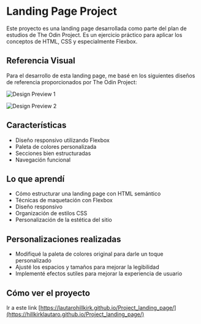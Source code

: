 # Landing Page Project

Este proyecto es una landing page desarrollada como parte del plan de estudios de The Odin Project. Es un ejercicio práctico para aplicar los conceptos de HTML, CSS y especialmente Flexbox.

## Referencia Visual

Para el desarrollo de esta landing page, me basé en los siguientes diseños de referencia proporcionados por The Odin Project:

![Design Preview 1](https://cdn.statically.io/gh/TheOdinProject/curriculum/a38403e7d81cc8305af16ac48985cfbde87834d6/foundations/html_css/flexbox/project-landing-page/imgs/02.png)

![Design Preview 2](https://cdn.statically.io/gh/TheOdinProject/curriculum/81a5d553f4073e593d23a6ab00d50eef8620796d/foundations/html_css/project/imgs/01.png)

## Características

- Diseño responsivo utilizando Flexbox
- Paleta de colores personalizada
- Secciones bien estructuradas
- Navegación funcional

## Lo que aprendí

- Cómo estructurar una landing page con HTML semántico
- Técnicas de maquetación con Flexbox
- Diseño responsivo
- Organización de estilos CSS
- Personalización de la estética del sitio

## Personalizaciones realizadas

- Modifiqué la paleta de colores original para darle un toque personalizado
- Ajusté los espacios y tamaños para mejorar la legibilidad
- Implementé efectos sutiles para mejorar la experiencia de usuario

## Cómo ver el proyecto

Ir a este link [https://lautarohillkirk.github.io/Project_landing_page/](https://hillkirklautaro.github.io/Project_landing_page/)
